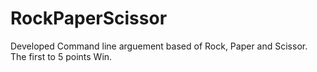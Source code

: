 # RockPaperScissor

Developed Command line arguement based of Rock, Paper and Scissor.
The first to 5 points Win.
